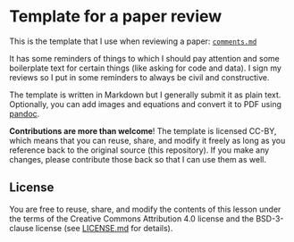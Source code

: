 # Template for a paper review

This is the template that I use when reviewing a paper: [`comments.md`](comments.md)

It has some reminders of things to which I should pay attention and some
boilerplate text for certain things (like asking for code and data).
I sign my reviews so I put in some reminders to always be civil and
constructive.

The template is written in Markdown but I generally submit it as plain text.
Optionally, you can add images and equations and convert it to PDF using
[pandoc](https://pandoc.org/).

**Contributions are more than welcome**!
The template is licensed CC-BY, which means that you can reuse, share, and
modify it freely as long as you reference back to the original source (this
repository).
If you make any changes, please contribute those back so that I can use them as
well.


## License

You are free to reuse, share, and modify the contents of this lesson under the
terms of the Creative Commons Attribution 4.0 license and the BSD-3-clause
license (see [LICENSE.md](LICENSE.md) for details).
